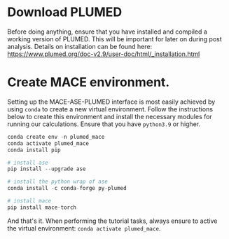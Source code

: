 # Download PLUMED

Before doing anything, ensure that you have installed and compiled a working version of PLUMED. This will be important for later on during post analysis. Details on installation can be found here: https://www.plumed.org/doc-v2.9/user-doc/html/_installation.html

# Create MACE environment. 
Setting up the MACE-ASE-PLUMED interface is most easily achieved by using `conda` to create a new virtual environment. Follow the instructions below to create this environment and install the necessary modules for running our calculations. Ensure that you have `python3.9` or higher. 

```python
conda create env -n plumed_mace
conda activate plumed_mace
conda install pip

# install ase
pip install --upgrade ase

# install the python wrap of ase
conda install -c conda-forge py-plumed

# install mace
pip install mace-torch
```

And that's it. When performing the tutorial tasks, always ensure to active the virtual environment: `conda activate plumed_mace`. 


